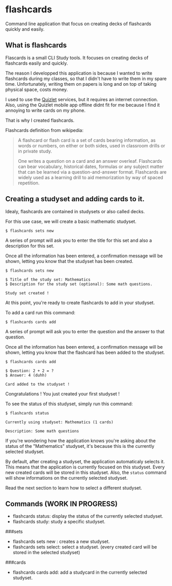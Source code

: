 # flashcards
Command line application that focus on creating decks of flashcards quickly and easily.

## What is flashcards
Flascards is a small CLI Study tools. It focuses on creating decks of flashcards easily and quickly.

The reason I developped this application is because I wanted to write flashcards during my classes, so that I didn't have to write them in my spare time.
Unfortunately, writing them on papers is long and on top of taking physical space, costs money.

I used to use the [Quizlet](https://quizlet.com) services, but it requires an internet connection.
Also, using the Quizlet mobile app offline didnt fit for me because I find it annoying to write cards on my phone.

That is why I created flashcards.

Flashcards definition from wikipedia:
>A flashcard or flash card is a set of cards bearing information, as words or numbers, on either or both sides,
>used in classroom drills or in private study.
>
>One writes a question on a card and an answer overleaf.
>Flashcards can bear vocabulary, historical dates, formulas or any subject matter that can be learned via a question-and-answer format.
>Flashcards are widely used as a learning drill to aid memorization by way of spaced repetition.

## Creating a studyset and adding cards to it.

Idealy, flashcards are contained in studysets or also called decks.

For this use case, we will create a basic mathematic studyset.

```
$ flashcards sets new
```

A series of prompt will ask you to enter the title for this set and also a 
description for this set.

Once all the information has been entered, a confirmation message will be shown, 
letting you know that the studyset has been created.

```
$ flashcards sets new

$ Title of the study set: Mathematics
$ Description for the study set (optional): Some math questions.

Study set created ! 
```

At this point, you're ready to create flashcards to add in your studyset.

To add a card run this command:

```
$ flashcards cards add
```

A series of prompt will ask you to enter the question and the answer to that question.

Once all the information has been entered, a confirmation message will be shown, 
letting you know that the flashcard has been added to the studyset.

```
$ flashcards cards add

$ Question: 2 + 2 = ?
$ Answer: 4 (duhh)

Card added to the studyset !
```

Congratulations ! You just created your first studyset ! 

To see the status of this studyset, simply run this command:

```
$ flashcards status

Currently using studyset: Mathematics (1 cards)

Description: Some math questions
```

If you're wondering how the application knows you're asking about the status of 
the "Mathematics" studyset, it's because this is the currently selected 
studyset.

By default, after creating a studyset, the application automaticaly selects it.
This means that the application is currently focused on this studyset. Every new created cards
will be stored in this studyset. Also, the `status` command will show informations on the currently selected
studyset.

Read the next section to learn how to select a different studyset.

## Commands (__WORK IN PROGRESS__)

* flashcards status: display the status of the currently selected studyset.
* flashcards study: study a specific studyset.

###sets
    
* flashcards sets new : creates a new studyset.
* flashcards sets select: select a studyset. (every created card will be stored in the selected studyset)

###cards
* flashcards cards add: add a studycard in the currently selected studyset.
